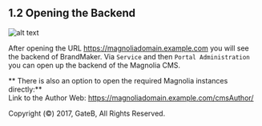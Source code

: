 ## 1.2	Opening the Backend


![alt text](//reference/dummy.png "this is a placeholder")

After opening the URL https://magnoliadomain.example.com  you will see the backend of BrandMaker. Via `Service` and then `Portal Administration` you can open up the backend of the Magnolia CMS.

** There is also an option to open the required Magnolia instances directly:**  
Link to the Author Web: https://magnoliadomain.example.com/cmsAuthor/  

Copyright (©) 2017, GateB, All Rights Reserved.
